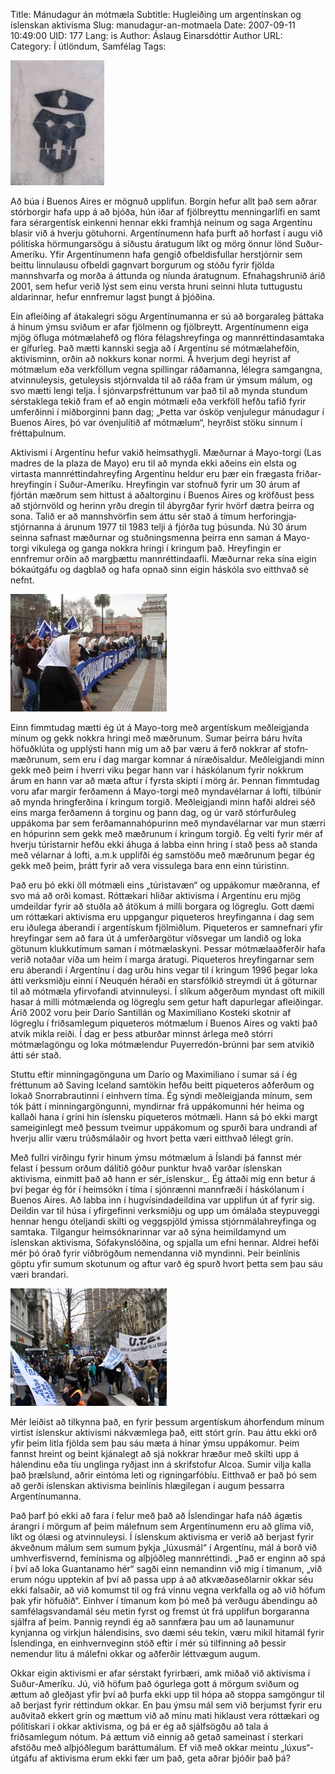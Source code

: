 Title: Mánudagur án mótmæla
Subtitle: Hugleiðing um argentínskan og íslenskan aktivisma
Slug: manudagur-an-motmaela
Date: 2007-09-11 10:49:00
UID: 177
Lang: is
Author: Áslaug Einarsdóttir
Author URL: 
Category: Í útlöndum, Samfélag
Tags: 

![Veggjakrot](423.jpg)

Að búa í Buenos Aires er mögnuð upplifun. Borgin hefur allt það sem aðrar stórborgir hafa upp á að bjóða, hún iðar af fjölbreyttu menningarlífi en samt fara sérargentísk einkenni hennar ekki framhjá neinum og saga Argentínu blasir við á hverju götuhorni. Argentínumenn hafa þurft að horfast í augu við pólitíska hörmungarsögu á síðustu áratugum líkt og mörg önnur lönd Suður-Ameríku. Yfir Argentínumenn hafa gengið ofbeldis&shy;fullar herstjórnir sem beittu linnulausu ofbeldi gagnvart borgurum og stóðu fyrir fjölda mannshvarfa og morða á áttunda og níunda áratugnum. Efnahags&shy;hrunið árið 2001, sem hefur verið lýst sem einu versta hruni seinni hluta tuttugustu aldarinnar, hefur ennfremur lagst þungt á þjóðina.

Ein afleiðing af átakalegri sögu Argentín&shy;umanna er sú að borgaraleg þáttaka á hinum ýmsu sviðum er afar fjölmenn og fjölbreytt. Argentínumenn eiga mjög öfluga mótmælahefð og flóra félags&shy;hreyfinga og mann&shy;réttindas&shy;amtaka er gífurleg. Það mætti kannski segja að í Argentínu sé mótmæla&shy;hefðin, aktivisminn, orðin að nokkurs konar normi. Á hverjum degi heyrist af mótmælum eða verkföllum vegna spillingar ráðamanna, lélegra samgangna, atvinnu&shy;leysis, getuleysis stjórnvalda til að ráða fram úr ýmsum málum, og svo mætti lengi telja. Í sjónvarps&shy;fréttunum var það til að mynda stundum sérstaklega tekið fram ef að engin mótmæli eða verkföll hefðu tafið fyrir umferðinni í miðborginni þann dag; „Þetta var ósköp venjulegur mánudagur í Buenos Aires, þó var óvenjulítið af mótmælum“, heyrðist stöku sinnum í fréttaþulnum. 

Aktivismi í Argentínu hefur vakið heimsathygli. Mæðurnar á Mayo-torgi (Las madres de la plaza de Mayo) eru til að mynda ekki aðeins ein elsta og virtasta mann&shy;réttinda&shy;hreyfing Argentínu heldur eru þær ein frægasta friðar&shy;hreyfingin í Suður-Ameríku. Hreyfingin var stofnuð fyrir um 30 árum af fjórtán mæðrum sem hittust á aðaltorginu í Buenos Aires og kröfðust þess að stjórnvöld og herinn yrðu dregin til ábyrgðar fyrir hvörf dætra þeirra og sona. Talið er að mannshvörfin sem áttu sér stað á tímum herforingja&shy;stjórnanna á árunum 1977 til 1983 telji á fjórða tug þúsunda. Nú 30 árum seinna safnast mæðurnar og stuðnings&shy;menna þeirra enn saman á Mayo-torgi vikulega og ganga nokkra hringi í kringum það. Hreyfingin er ennfremur orðin að margþættu mann&shy;réttinda&shy;afli. Mæðurnar reka sína eigin bókaútgáfu og dagblað og hafa opnað sinn eigin háskóla svo eitthvað sé nefnt.

![Mæðurnar á Mayo-torgi](424.jpg)

Einn fimmtudag mætti ég út á Mayo-torg með argentískum meðleigjanda mínum og gekk nokkra hringi með mæðrunum. Sumar þeirra báru hvíta höfuðklúta og upplýsti hann mig um að þar væru á ferð nokkrar af stofn&shy;mæðrunum, sem eru í dag margar komnar á níræðisaldur. Meðleigjandi minn gekk með þeim í hverri viku þegar hann var í háskólanum fyrir nokkrum árum en hann var að mæta aftur í fyrsta skipti í mörg ár. Þennan fimmtudag voru afar margir ferðamenn á Mayo-torgi með myndavélarnar á lofti, tilbúnir að mynda hringferðina í kringum torgið. Meðleigjandi minn hafði aldrei séð eins marga ferðamenn á torginu og þann dag, og úr varð stórfurðuleg uppákoma þar sem ferðamanna&shy;hópurinn með myndavélarnar var mun stærri en hópurinn sem gekk með mæðrunum í kringum torgið. Ég velti fyrir mér af hverju túristarnir hefðu ekki áhuga á labba einn hring í stað þess að standa með vélarnar á lofti, a.m.k upplifði ég samstöðu með mæðrunum þegar ég gekk með þeim, þrátt fyrir að vera vissulega bara enn einn túristinn. 

Það eru þó ekki öll mótmæli eins „túristavæn“ og uppákomur mæðranna, ef svo má að orði komast. Róttækari hliðar aktivisma í Argentínu eru mjög umdeildar fyrir að stuðla að átökum á milli borgara og lögreglu. Gott dæmi um róttækari aktivisma eru uppgangur piqueteros hreyfinganna í dag sem eru iðulega áberandi í argentískum fjölmiðlum. Piqueteros er samnefnari yfir hreyfingar sem að fara út á umferðargötur víðsvegar um landið og loka götunum klukkutímum saman í mótmælaskyni. Þessar mótmæla&shy;að&shy;ferðir hafa verið notaðar víða um heim í marga áratugi. Piqueteros hreyfingarnar sem eru áberandi í Argentínu í dag urðu hins vegar til í kringum 1996 þegar loka átti verksmiðju einni í Neuquén héraði en starsfólkið streymdi út á göturnar til að mótmæla yfirvofandi atvinnuleysi. Í slíkum aðgerðum myndast oft mikill hasar á milli mótmælenda og lögreglu sem getur haft dapurlegar afleiðingar. Árið 2002 voru þeir Darío Santillán og Maximiliano Kosteki skotnir af lögreglu í friðsamlegum piqueteros mótmælum í Buenos Aires og vakti það atvik mikla reiði. Í dag er þess atburðar minnst árlega með stórri mótmælagöngu og loka mótmælendur Puyerredón-brúnni þar sem atvikið átti sér stað.

Stuttu eftir minninga&shy;gönguna um Darío og Maximiliano í sumar sá í ég fréttunum að Saving Iceland samtökin hefðu beitt piqueteros aðferðum og lokað Snorra&shy;brautinni í einhvern tíma. Ég sýndi meðleigjanda mínum, sem tók þátt í minningar&shy;göngunni, myndirnar frá uppákomunni hér heima og kallaði hana í gríni hin íslensku piqueteros mótmæli. Hann sá þó ekki margt sameiginlegt með þessum tveimur uppákomum og spurði bara undrandi af hverju allir væru trúðsmálaðir og hvort þetta væri eitthvað lélegt grín.

Með fullri virðingu fyrir hinum ýmsu mótmælum á Íslandi þá fannst mér felast í þessum orðum dálítið góður punktur hvað varðar íslenskan aktivisma, einmitt það að hann er sér_íslenskur_. Ég áttaði mig enn betur á því þegar ég fór í heimsókn í tíma í sjónrænni mannfræði í háskólanum í Buenos Aires. Að labba inn í hugvísinda&shy;deildina var upplifun út af fyrir sig. Deildin var til húsa í yfirgefinni verksmiðju og upp um ómálaða steypuveggi hennar hengu óteljandi skilti og veggspjöld ýmissa stjórn&shy;mála&shy;hreyfinga og samtaka. Tilgangur heim&shy;sóknarinnar var að sýna heimildamynd um íslenskan aktivisma, Sófa&shy;kyn&shy;slóðina, og spjalla um efni hennar. Aldrei hefði mér þó órað fyrir viðbrögðum nemendanna við myndinni. Þeir beinlínis göptu yfir sumum skotunum og aftur varð ég spurð hvort þetta sem þau sáu væri brandari.

![Piqueteros](425.jpg)

Mér leiðist að tilkynna það, en fyrir þessum argentískum áhorfendum mínum virtist íslenskur aktivismi nákvæmlega það, eitt stórt grín. Þau áttu ekki orð yfir þeim litla fjölda sem þau sáu mæta á hinar ýmsu uppákomur. Þeim fannst hreint og beint kjánalegt að sjá nokkrar hræður með skilti upp á hálendinu eða tíu unglinga ryðjast inn á skrifstofur Alcoa. Sumir vilja kalla það þrælslund, aðrir eintóma leti og rigningar&shy;fóbíu. Eitthvað er það þó sem að gerði íslenskan aktivisma beinlínis hlægilegan í augum þessarra Argentínu&shy;manna. 

Það þarf þó ekki að fara í felur með það að Íslendingar hafa náð ágætis árangri í mörgum af þeim málefnum sem Argentínumenn eru að glíma við, líkt og ólæsi og atvinnuleysi. Í íslenskum aktivisma er verið að berjast fyrir ákveðnum málum sem sumum þykja „lúxusmál“ í Argentínu, mál á borð við umhverfis&shy;vernd, femínisma og alþjóðleg mannréttindi. „Það er enginn að spá í því að loka Guantanamo hér“ sagði einn nemandinn við mig í tímanum, „við erum nógu upptekin af því að passa upp á að atkvæða&shy;seðlarnir okkar séu ekki falsaðir, að við komumst til og frá vinnu vegna verkfalla og að við höfum þak yfir höfuðið“. Einhver í tímanum kom þó með þá verðugu ábendingu að samfélags&shy;vandamál séu metin fyrst og fremst út frá upplifun borgaranna sjálfra af þeim. Þannig reyndi ég að sannfæra þau um að launamunur kynjanna og virkjun hálendisins, svo dæmi séu tekin, væru mikil hitamál fyrir Íslendinga, en einhvern&shy;veginn stóð eftir í mér sú tilfinning að þessir nemendur litu á málefni okkar og aðferðir léttvægum augum.

Okkar eigin aktivismi er afar sérstakt fyrirbæri, amk miðað við aktivisma í Suður-Ameríku. Jú, við höfum það ógurlega gott á mörgum sviðum og ættum að gleðjast yfir því að þurfa ekki upp til hópa að stoppa samgöngur til að berjast fyrir réttindum okkar. En þau ýmsu mál sem við berjumst fyrir eru auðvitað ekkert grín og mættum við að mínu mati hiklaust vera róttækari og pólitískari í okkar aktivisma, og þá er ég að sjálfsögðu að tala á friðsamlegum nótum. Þá ættum við einnig að getað sameinast í sterkari afstöðu með alþjóðlegum baráttumálum. Ef við með okkar meintu „lúxus“-útgáfu af aktivisma erum ekki fær um það, geta aðrar þjóðir það þá?
